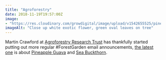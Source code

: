 ```yaml
---
title: "Agroforestry"
date: 2018-11-19T19:57:00Z
image: 
- "https://res.cloudinary.com/growdigital/image/upload/v1542655525/pineapple-guava.jpg"
imageAlt: "Close up white exotic flower, green oval leaves on tree"
---
```


Martin Crawford at [Agroforestry Research Trust](https://www.agroforestry.co.uk) has thankfully started putting out more regular #ForestGarden email announcements, [the latest one](https://mailchi.mp/282de75c9f65/tree-crops-store-carbon?e=c137640827) is about [Pineapple Guava](https://pfaf.org/user/plant.aspx?latinname=Acca+sellowiana) and [Sea Buckthorn](https://pfaf.org/user/plant.aspx?latinname=Hippophae+rhamnoides). 
